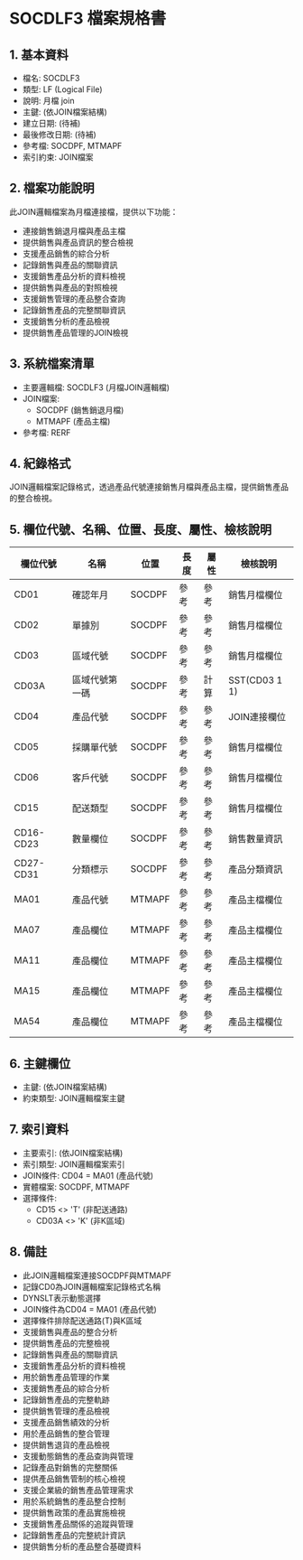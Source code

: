# SOCDLF3 檔案規格書

## 1. 基本資料
- 檔名: SOCDLF3
- 類型: LF (Logical File)
- 說明: 月檔 join
- 主鍵: (依JOIN檔案結構)
- 建立日期: (待補)
- 最後修改日期: (待補)
- 參考檔: SOCDPF, MTMAPF
- 索引約束: JOIN檔案

## 2. 檔案功能說明
此JOIN邏輯檔案為月檔連接檔，提供以下功能：
- 連接銷售銷退月檔與產品主檔
- 提供銷售與產品資訊的整合檢視
- 支援產品銷售的綜合分析
- 記錄銷售與產品的關聯資訊
- 支援銷售產品分析的資料檢視
- 提供銷售與產品的對照檢視
- 支援銷售管理的產品整合查詢
- 記錄銷售產品的完整關聯資訊
- 支援銷售分析的產品檢視
- 提供銷售產品管理的JOIN檢視

## 3. 系統檔案清單
- 主要邏輯檔: SOCDLF3 (月檔JOIN邏輯檔)
- JOIN檔案: 
  - SOCDPF (銷售銷退月檔)
  - MTMAPF (產品主檔)
- 參考檔: RERF

## 4. 紀錄格式
JOIN邏輯檔案記錄格式，透過產品代號連接銷售月檔與產品主檔，提供銷售產品的整合檢視。

## 5. 欄位代號、名稱、位置、長度、屬性、檢核說明
| 欄位代號 | 名稱 | 位置 | 長度 | 屬性 | 檢核說明 |
|----------|------|------|------|------|----------|
| CD01 | 確認年月 | SOCDPF | 參考 | 參考 | 銷售月檔欄位 |
| CD02 | 單據別 | SOCDPF | 參考 | 參考 | 銷售月檔欄位 |
| CD03 | 區域代號 | SOCDPF | 參考 | 參考 | 銷售月檔欄位 |
| CD03A | 區域代號第一碼 | SOCDPF | 參考 | 計算 | SST(CD03 1 1) |
| CD04 | 產品代號 | SOCDPF | 參考 | 參考 | JOIN連接欄位 |
| CD05 | 採購單代號 | SOCDPF | 參考 | 參考 | 銷售月檔欄位 |
| CD06 | 客戶代號 | SOCDPF | 參考 | 參考 | 銷售月檔欄位 |
| CD15 | 配送類型 | SOCDPF | 參考 | 參考 | 銷售月檔欄位 |
| CD16-CD23 | 數量欄位 | SOCDPF | 參考 | 參考 | 銷售數量資訊 |
| CD27-CD31 | 分類標示 | SOCDPF | 參考 | 參考 | 產品分類資訊 |
| MA01 | 產品代號 | MTMAPF | 參考 | 參考 | 產品主檔欄位 |
| MA07 | 產品欄位 | MTMAPF | 參考 | 參考 | 產品主檔欄位 |
| MA11 | 產品欄位 | MTMAPF | 參考 | 參考 | 產品主檔欄位 |
| MA15 | 產品欄位 | MTMAPF | 參考 | 參考 | 產品主檔欄位 |
| MA54 | 產品欄位 | MTMAPF | 參考 | 參考 | 產品主檔欄位 |

## 6. 主鍵欄位
- 主鍵: (依JOIN檔案結構)
- 約束類型: JOIN邏輯檔案主鍵

## 7. 索引資料
- 主要索引: (依JOIN檔案結構)
- 索引類型: JOIN邏輯檔案索引
- JOIN條件: CD04 = MA01 (產品代號)
- 實體檔案: SOCDPF, MTMAPF
- 選擇條件: 
  - CD15 <> 'T' (非配送通路)
  - CD03A <> 'K' (非K區域)

## 8. 備註
- 此JOIN邏輯檔案連接SOCDPF與MTMAPF
- 記錄CD0為JOIN邏輯檔案記錄格式名稱
- DYNSLT表示動態選擇
- JOIN條件為CD04 = MA01 (產品代號)
- 選擇條件排除配送通路(T)與K區域
- 支援銷售與產品的整合分析
- 提供銷售產品的完整檢視
- 記錄銷售與產品的關聯資訊
- 支援銷售產品分析的資料檢視
- 用於銷售產品管理的作業
- 支援銷售產品的綜合分析
- 記錄銷售產品的完整軌跡
- 提供銷售管理的產品檢視
- 支援產品銷售績效的分析
- 用於產品銷售的整合管理
- 提供銷售退貨的產品檢視
- 支援動態銷售的產品查詢與管理
- 記錄產品對銷售的完整關係
- 提供產品銷售管制的核心檢視
- 支援企業級的銷售產品管理需求
- 用於系統銷售的產品整合控制
- 提供銷售政策的產品實施檢視
- 支援銷售產品關係的追蹤與管理
- 記錄銷售產品的完整統計資訊
- 提供銷售分析的產品整合基礎資料 